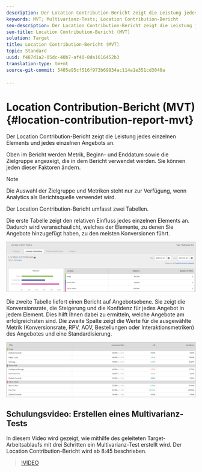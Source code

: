 ```yaml
---
description: Der Location Contribution-Bericht zeigt die Leistung jedes einzelnen Elements und jedes einzelnen Angebots an.
keywords: MVT; Multivarianz-Tests; Location Contribution-Bericht
seo-description: Der Location Contribution-Bericht zeigt die Leistung jedes einzelnen Elements und jedes einzelnen Angebots an.
seo-title: Location Contribution-Bericht (MVT)
solution: Target
title: Location Contribution-Bericht (MVT)
topic: Standard
uuid: f487d1a2-05dc-40b7-af40-8da1616452b3
translation-type: tm+mt
source-git-commit: 5405e95cf516f973b69834ac114a1e351cd3040a

---
```



# Location Contribution-Bericht (MVT){#location-contribution-report-mvt}

Der Location Contribution-Bericht zeigt die Leistung jedes einzelnen Elements und jedes einzelnen Angebots an.

Oben im Bericht werden Metrik, Beginn- und Enddatum sowie die Zielgruppe angezeigt, die in dem Bericht verwendet werden. Sie können jeden dieser Faktoren ändern.

>[!NOTE]
>
>Die Auswahl der Zielgruppe und Metriken steht nur zur Verfügung, wenn Analytics als Berichtsquelle verwendet wird.

Der Location Contribution-Bericht umfasst zwei Tabellen.

Die erste Tabelle zeigt den relativen Einfluss jedes einzelnen Elements an. Dadurch wird veranschaulicht, welches der Elemente, zu denen Sie Angebote hinzugefügt haben, zu den meisten Konversionen führt.

![](assets/locationcontributiontop.png)

Die zweite Tabelle liefert einen Bericht auf Angebotsebene. Sie zeigt die Konversionsrate, die Steigerung und die Konfidenz für jedes Angebot in jedem Element. Dies hilft Ihnen dabei zu ermitteln, welche Angebote am erfolgreichsten sind. Die zweite Spalte zeigt die Werte für die ausgewählte Metrik (Konversionsrate, RPV, AOV, Bestellungen oder Interaktionsmetriken) des Angebotes und eine Standardisierung.

![](assets/locationcontributionbottom.png)

## Schulungsvideo: Erstellen eines Multivarianz-Tests

In diesem Video wird gezeigt, wie mithilfe des geleiteten Target-Arbeitsablaufs mit drei Schritten ein Multivarianz-Test erstellt wird. Der Location Contribution-Bericht wird ab 8:45 beschrieben.

>[!VIDEO](https://video.tv.adobe.com/v/17395)